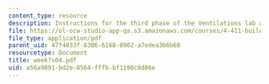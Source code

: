 ```yaml
---
content_type: resource
description: Instructions for the third phase of the Ventilations lab assignment.
file: https://ol-ocw-studio-app-qa.s3.amazonaws.com/courses/4-411-building-technology-laboratory-spring-2004/a56a9891bd2e8564fffbbf1198c8d86e_week7s04.pdf
file_type: application/pdf
parent_uid: 47f4033f-8306-6168-0902-a7edea3b6b60
resourcetype: Document
title: week7s04.pdf
uid: a56a9891-bd2e-8564-fffb-bf1198c8d86e
---
```

